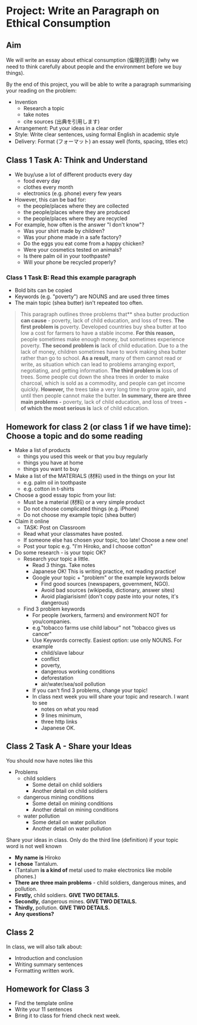 # Project: Write an Paragraph on Ethical Consumption

## Aim 
We will write an essay about ethical consumption (倫理的消費) (why we need to think carefully about people and the environment before we buy things).

By the end of this project, you will be able to write a paragraph summarising your reading on the problem:

* Invention
    * Research a topic
    * take notes
    * cite sources (出典を引用します)
* Arrangement: Put your ideas in a clear order
* Style: Write clear sentences, using formal English in academic style 
* Delivery: Format (フォーマット) an essay well (fonts, spacing, titles etc)

## Class 1 Task A: Think and Understand
* We buy/use a lot of different products every day
    * food every day
    * clothes every month
    * electronics (e.g. phone) every few years
* However, this can be bad for:
    * the people/places where they are collected
    * the people/places where they are produced
    * the people/places where they are recycled
* For example, how often is the answer "I don't know"?
    * Was your shirt made by children?
    * Was your phone made in a safe factory? 
    * Do the eggs you eat come from a happy chicken?  
    * Were your cosmetics tested on animals?  
    * Is there palm oil in your toothpaste?  
    * Will your phone be recycled properly?

### Class 1 Task B: Read this example paragraph 
* Bold bits can be copied
* Keywords (e.g. "poverty") are NOUNS and are used three times 
* The main topic (shea butter) isn't repeated too often. 

> This paragraph outlines three problems that** shea butter production **can cause** - poverty, lack of child education, and loss of trees. **The first problem is** poverty. Developed countries buy shea butter at too low a cost for farmers to have a stable income. **For this reason,** people sometimes make enough money, but sometimes experience poverty. **The second problem is** lack of child education. Due to a the lack of money, children sometimes have to work making shea butter rather than go to school. **As a result,** many of them cannot read or write, as situation which can lead to problems arranging export, negotiating, and getting information. **The third problem is** loss of trees. Some people cut down the shea trees in order to make charcoal, which is sold as a commodity, and people can get income quickly. **However,** the trees take a very long time to grow again, and until then people cannot make the butter. **In summary, there are three main problems -** poverty, lack of child education, and loss of trees **- of which the most serious is** lack of child education. 

## Homework for class 2 (or class 1 if we have time): Choose a topic and do some reading
* Make a list of products  
    * things you used this week or that you buy regularly
    * things you have at home
    * things you want to buy
* Make a list of the MATERIALS (材料) used in the things on your list
    * e.g. palm oil in toothpaste
    * e.g. cotton in t-shirts
* Choose a good essay topic from your list:
    * Must be a material (材料) or a very simple product
    * Do not choose complicated things (e.g. iPhone)
    * Do not choose my example  topic (shea butter)
* Claim it online
    * TASK: Post on Classroom 
    * Read what your classmates have posted. 
    * If someone else has chosen your topic, too late! Choose a new one! 
    * Post your topic e.g. "I'm Hiroko, and I choose cotton"
* Do some research - is your topic OK? 
    * Research your topic a little. 
        * Read 3 things. Take notes
        * Japanese OK! This is writing practice, not reading practice!
        * Google your topic + "problem" or the example keywords below
            * Find good sources (newspapers, government, NGO). 
            * Avoid bad sources (wikipedia, dictionary, answer sites) 
            * Avoid plagiarisism! (don't copy paste into your notes, it's dangerous)
    * Find 3 problem keywords
        * For people (workers, farmers) and environment NOT for you/companies. 
        * e.g."tobacco farms use child labour" not "tobacco gives us cancer"
        * Use Keywords []() correctly. Easiest option: use only NOUNS. For example
            * child/slave labour
            * conflict
            * poverty, 
            * dangerous working conditions
            * deforestation
            * air/water/sea/soil pollution
        * If you can't find 3 problems,  change your topic! 
        * In class next week you will share your topic and research. I want to see
            * notes on what you read 
            * 9 lines minimum,  
            * three http links
            * Japanese OK. 


## Class 2 Task A - Share your Ideas 
You should now have notes like this

* Problems 
    * child soldiers 
        * Some detail on child soldiers
        * Another detail on child soldiers
    * dangerous mining conditions
        * Some detail on mining conditions
        * Another detail on mining conditions
    * water pollution
        * Some detail on water pollution
        * Another detail on water pollution

Share your ideas in class. Only do the third line (definition) if your topic word is not well known

* **My name is** Hiroko
* **I chose** Tantalum. 
* (Tantalum **is a kind of** metal used to make electronics like mobile phones.)
* **There are three main problems** - child soldiers, dangerous mines, and pollution.  
* **Firstly,** child soldiers. **GIVE TWO DETAILS.**
* **Secondly,** dangerous mines. **GIVE TWO DETAILS.**
* **Thirdly,** pollution. **GIVE TWO DETAILS.**
* **Any questions?**

## Class 2
In class, we will also talk about: 

* Introduction and conclusion
* Writing summary sentences
* Formatting written work. 


## Homework for Class 3
* Find the template online
* Write your 11 sentences
* Bring it to class for friend check next week. 
